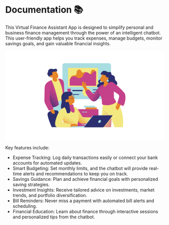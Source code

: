 # Documentation 📚

This Virtual Finance Assistant App is designed to simplify personal and business finance management through the power of an intelligent chatbot. This user-friendly app helps you track expenses, manage budgets, monitor savings goals, and gain valuable financial insights.

<img src="assets/banner.png" alt="drawing" width="600" style="display:block; margin: 0 auto;"/>

Key features include:

* Expense Tracking: Log daily transactions easily or connect your bank accounts for automated updates.
* Smart Budgeting: Set monthly limits, and the chatbot will provide real-time alerts and recommendations to keep you on track.
* Savings Guidance: Plan and achieve financial goals with personalized saving strategies.
* Investment Insights: Receive tailored advice on investments, market trends, and portfolio diversification.
* Bill Reminders: Never miss a payment with automated bill alerts and scheduling.
* Financial Education: Learn about finance through interactive sessions and personalized tips from the chatbot.

